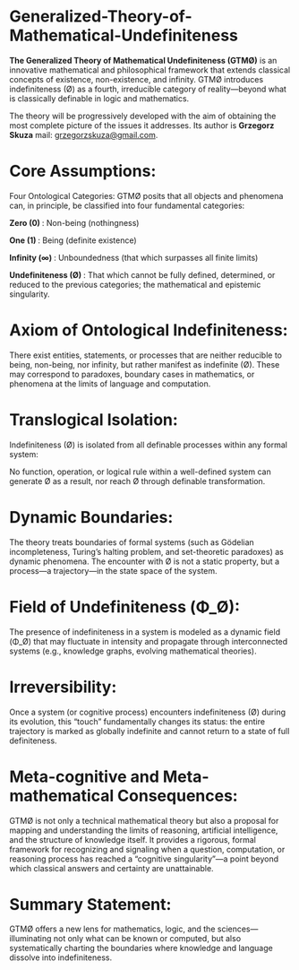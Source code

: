 # Generalized-Theory-of-Mathematical-Undefiniteness
<b>The Generalized Theory of Mathematical Undefiniteness (GTMØ)</b> is an innovative mathematical and philosophical framework that extends classical concepts of existence, non-existence, and infinity. GTMØ introduces indefiniteness (Ø) as a fourth, irreducible category of reality—beyond what is classically definable in logic and mathematics.

The theory will be progressively developed with the aim of obtaining the most complete picture of the issues it addresses. Its author is <b>Grzegorz Skuza</b> mail: grzegorzskuza@gmail.com.

# Core Assumptions:
Four Ontological Categories:
GTMØ posits that all objects and phenomena can, in principle, be classified into four fundamental categories:

<b> Zero (0) </b>: Non-being (nothingness)

<b> One (1) </b>: Being (definite existence)

<b> Infinity (∞) </b>: Unboundedness (that which surpasses all finite limits)

<b> Undefiniteness (Ø) </b> : That which cannot be fully defined, determined, or reduced to the previous categories; the mathematical and epistemic singularity.

# Axiom of Ontological Indefiniteness:
There exist entities, statements, or processes that are neither reducible to being, non-being, nor infinity, but rather manifest as indefinite (Ø). These may correspond to paradoxes, boundary cases in mathematics, or phenomena at the limits of language and computation.

# Translogical Isolation:
Indefiniteness (Ø) is isolated from all definable processes within any formal system:

No function, operation, or logical rule within a well-defined system can generate Ø as a result, nor reach Ø through definable transformation.

# Dynamic Boundaries:
The theory treats boundaries of formal systems (such as Gödelian incompleteness, Turing’s halting problem, and set-theoretic paradoxes) as dynamic phenomena. The encounter with Ø is not a static property, but a process—a trajectory—in the state space of the system.

# Field of Undefiniteness (Φ_Ø):
The presence of indefiniteness in a system is modeled as a dynamic field (Φ_Ø) that may fluctuate in intensity and propagate through interconnected systems (e.g., knowledge graphs, evolving mathematical theories).

# Irreversibility:
Once a system (or cognitive process) encounters indefiniteness (Ø) during its evolution, this “touch” fundamentally changes its status: the entire trajectory is marked as globally indefinite and cannot return to a state of full definiteness.

# Meta-cognitive and Meta-mathematical Consequences:
GTMØ is not only a technical mathematical theory but also a proposal for mapping and understanding the limits of reasoning, artificial intelligence, and the structure of knowledge itself. It provides a rigorous, formal framework for recognizing and signaling when a question, computation, or reasoning process has reached a “cognitive singularity”—a point beyond which classical answers and certainty are unattainable.

# Summary Statement:
GTMØ offers a new lens for mathematics, logic, and the sciences—illuminating not only what can be known or computed, but also systematically charting the boundaries where knowledge and language dissolve into indefiniteness.
